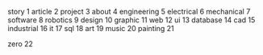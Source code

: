 story       1
article     2
project     3
about       4
engineering 5
electrical  6
mechanical  7
software    8
robotics    9
design      10
graphic     11
web         12
ui          13
database    14
cad         15
industrial  16
it          17
sql         18
art         19
music       20
painting    21

zero        22